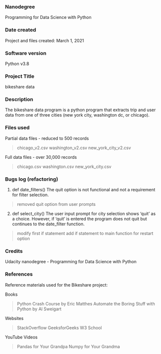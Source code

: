 
### Nanodegree
Programming for Data Science with Python

### Date created
Project and files created: March 1, 2021

### Software version
Python v3.8

### Project Title
bikeshare data

### Description
The bikeshare data program is a python program that extracts trip and user data from one of three cities (new york city, washington dc, or chicago).

### Files used
Partial data files - reduced to 500 records
> chicago_v2.csv
> washington_v2.csv
> new_york_city_v2.csv

Full data files - over 30,000 records
> chicago.csv
> washington.csv
> new_york_city.csv

### Bugs log (refactoring)
1. def date_filters()
The quit option is not functional and not a requirement for filter selection.
> removed quit option from user prompts

2. def select_city()
The user input prompt for city selection shows ‘quit’ as a choice. However, if ‘quit’ is entered the program does not quit but continues to the date_filter function.
> modify first if statement
> add if statement to main function for restart option


### Credits
Udacity nanodegree - Programming for Data Science with Python

### References
Reference materials used for the Bikeshare project:

Books
> Python Crash Course by Eric Matthes
> Automate the Boring Stuff with Python by Al Sweigart

Websites
> StackOverflow
> GeeksforGeeks
> W3 School

YouTube Videos
> Pandas for Your Grandpa
> Numpy for Your Grandma


